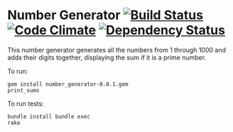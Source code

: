 # Number Generator [![Build Status](https://travis-ci.org/danascheider/number-generator.svg)](https://travis-ci.org/danascheider/number-generator) [![Code Climate](https://codeclimate.com/github/danascheider/number-generator/badges/gpa.svg)](https://codeclimate.com/github/danascheider/number-generator) [![Dependency Status](https://gemnasium.com/danascheider/number-generator.svg)](https://gemnasium.com/danascheider/number-generator)

This number generator generates all the numbers from 1 through 1000 and adds their digits together, displaying the sum if it is a prime number.

To run:<pre><code>gem install number_generator-0.0.1.gem
print_sums</code></pre>

To run tests:<pre><code>bundle install
bundle exec rake</code></pre>